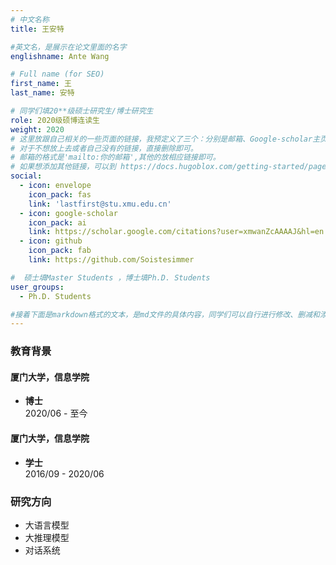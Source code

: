```yaml
---
# 中文名称
title: 王安特

#英文名，是展示在论文里面的名字
englishname: Ante Wang

# Full name (for SEO)
first_name: 王
last_name: 安特

# 同学们填20**级硕士研究生/博士研究生
role: 2020级硕博连读生
weight: 2020
# 这里放跟自己相关的一些页面的链接，我预定义了三个：分别是邮箱、Google-scholar主页和github主页
# 对于不想放上去或者自己没有的链接，直接删除即可。
# 邮箱的格式是'mailto:你的邮箱',其他的放相应链接即可。
# 如果想添加其他链接，可以到 https://docs.hugoblox.com/getting-started/page-builder/#icons 上去找图标，或者直接放在下面的详细介绍上
social:
  - icon: envelope
    icon_pack: fas
    link: 'lastfirst@stu.xmu.edu.cn'
  - icon: google-scholar
    icon_pack: ai
    link: https://scholar.google.com/citations?user=xmwanZcAAAAJ&hl=en
  - icon: github
    icon_pack: fab
    link: https://github.com/Soistesimmer

#  硕士填Master Students ，博士填Ph.D. Students
user_groups:
  - Ph.D. Students

#接着下面是markdown格式的文本，是md文件的具体内容，同学们可以自行进行修改、删减和添加
---
```

<!-- 以下内容一定要遵循markdown语法 -->
<!-- ###代表的是以三级标题的形式展示后面的文本，* 代表以列表的形式展示后面的文本-->

<!-- 这里可以先放一段简要自我介绍或者是自己想要放上去的一些链接 ，不想放的话也可以删了-->
### 教育背景

#### 厦门大学，信息学院
- **博士**  
  2020/06 - 至今

#### 厦门大学，信息学院
- **学士**  
  2016/09 - 2020/06

### 研究方向
* 大语言模型
* 大推理模型
* 对话系统

<!-- 可以放校内外的一些荣誉，包括荣誉称号、奖学金、企业未来之星等等 -->
<!-- ### 获得荣誉
* 荣誉1
* 荣誉2 -->
